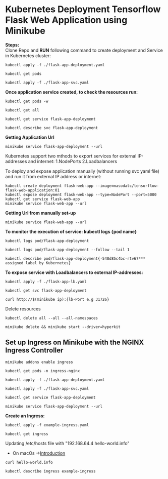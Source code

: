# Kubernetes Deployment Tensorflow Flask Web Application using Minikube
**Steps:**  <br>
Clone Repo and **RUN** following command to create deployment and Service in Kubernetes cluster: <br>
```
kubectl apply -f ./flask-app-deployment.yaml 
```
```
kubectl get pods
```
```
kubectl apply -f ./flask-app-svc.yaml 
```
**Once application service created, to check the resources run:**  <br>
```
kubectl get pods -w 
```
```
kubectl get all 
```
```
kubectl get service flask-app-deployment
```
```
kubectl describe svc flask-app-deployment
```
**Getting Application Url**  <br>
```
minikube service flask-app-deployment --url
```
Kubernetes support two mthods to export services for external IP-addresses and internet: 1.NodePorts 2.Loadbalancers  <br>

To deploy and expose application manually (without running svc yaml file) and run it from external IP address or internet:  <br>
```
kubectl create deployment flask-web-app --image=masodatc/tensorflow-flask-web-application:01
kubectl expose deployment flask-web-app --type=NodePort --port=5000 
kubectl get service flask-web-app 
minikube service flask-web-app --url
```
**Getting Url from manually set-up**  <br>
```
minikube service flask-web-app --url
```
**To monitor the execution of service: kubectl logs {pod name}**  <br>
```
kubectl logs pod/flask-app-deployment
```
```
kubectl logs pod/flask-app-deployment --follow --tail 1
```
```
kubectl describe pod/flask-app-deployment{-548d85c4bc-rtv67*** assigned label by Kubernetes}
```  
**To expose service with Loadbalancers to external IP-addresses:**  <br>
```
kubectl apply -f ./flask-app-lb.yaml
```
```
kubectl get svc flask-app-deployment
```
```
curl http://$(minikube ip):{lb-Port e.g 31726}
```
Delete resources <br>
```
kubectl delete all --all --all-namespaces
```
```
minikube delete && minikube start --driver=hyperkit
```
## Set up Ingress on Minikube with the NGINX Ingress Controller <br>
```
minikube addons enable ingress 
```
```
kubectl get pods -n ingress-nginx 
```
```
kubectl apply -f ./flask-app-deployment.yaml 
```
```
kubectl apply -f ./flask-app-svc.yaml 
```
```
kubectl get service flask-app-deployment
```
```
minikube service flask-app-deployment --url
```
**Create an Ingress:**  <br>
```
kubectl apply -f example-ingress.yaml
```
```
kubectl get ingress
```
Updating /etc/hosts file with "192.168.64.4 hello-world.info" <br>
- On macOs ->[Introduction](https://help.nexcess.net/en_US/miscellaneous/how-to-find-the-hosts-file-on-my-mac)
```
curl hello-world.info
```
```
kubectl describe ingress example-ingress
```
